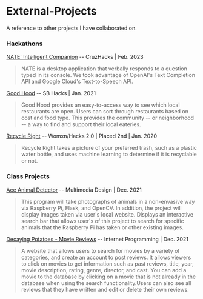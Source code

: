 # External-Projects
A reference to other projects I have collaborated on.


### Hackathons
[NATE: Intelligent Companion](https://github.com/FrankP02/CruzHacks2023) -- CruzHacks | Feb. 2023
> NATE is a desktop application that verbally responds to a question typed in its console. We took advantage of OpenAI's Text Completion API and Google Cloud's Text-to-Speech API.

[Good Hood](https://github.com/SBHacks2021/goodhood) -- SB Hacks | Jan. 2021
  > Good Hood provides an easy-to-access way to see which local restaurants are open. Users can sort through restaurants based on cost and food type. This provides the community -- or neighborhood -- a way to find and support their local eateries.

[Recycle Right](https://github.com/ninafiona/recycle-right) -- Womxn/Hacks 2.0 | Placed 2nd | Jan. 2020
  > Recycle Right takes a picture of your preferred trash, such as a plastic water bottle, and uses machine learning to determine if it is recyclable or not.


### Class Projects
[Ace Animal Detector](https://github.com/MasonJason23/CST-205-Final-Project) -- Multimedia Design | Dec. 2021
  > This program will take photographs of animals in a non-envasive way via Raspberry Pi, Flask, and OpenCV. In addition, the project will display images taken via user's local website. Displays an interactive search bar that allows user's of this project to search for specific animals that the Raspberry Pi has taken or other existing images.

[Decaying Potatoes - Movie Reviews](https://replit.com/@moniaguilar/338-final-project#index.js) -- Internet Programming | Dec. 2021
  > A website that allows users to search for movies by a variety of categories, and create an account to post reviews. It allows viewers to click on movies to get information such as past reviews, title, year, movie description, rating, genre, director, and cast. You can add a movie to the database by clicking on a movie that is not already in the database when using the search functionality.Users can also see all reviews that they have written and edit or delete their own reviews.
